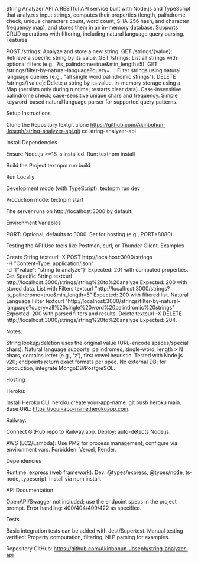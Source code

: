 String Analyzer API
A RESTful API service built with Node.js and TypeScript that analyzes input strings, computes their properties (length, palindrome check, unique characters count, word count, SHA-256 hash, and character frequency map), and stores them in an in-memory database. Supports CRUD operations with filtering, including natural language query parsing.
Features

POST /strings: Analyze and store a new string.
GET /strings/{value}: Retrieve a specific string by its value.
GET /strings: List all strings with optional filters (e.g., ?is_palindrome=true&min_length=5).
GET /strings/filter-by-natural-language?query=...: Filter strings using natural language queries (e.g., "all single word palindromic strings").
DELETE /strings/{value}: Delete a string by its value.
In-memory storage using a Map (persists only during runtime; restarts clear data).
Case-insensitive palindrome check; case-sensitive unique chars and frequency.
Simple keyword-based natural language parser for supported query patterns.

Setup Instructions

Clone the Repository
textgit clone https://github.com/Akinbohun-Joseph/string-analyzer-api.git
cd string-analyzer-api

Install Dependencies

Ensure Node.js >=18 is installed.
Run:
textnpm install



Build the Project
textnpm run build

Run Locally

Development mode (with TypeScript):
textnpm run dev

Production mode:
textnpm start

The server runs on http://localhost:3000 by default.


Environment Variables

PORT: Optional, defaults to 3000. Set for hosting (e.g., PORT=8080).



Testing the API
Use tools like Postman, curl, or Thunder Client.
Examples

Create String
textcurl -X POST http://localhost:3000/strings \
  -H "Content-Type: application/json" \
  -d '{"value": "string to analyze"}'
Expected: 201 with computed properties.
Get Specific String
textcurl http://localhost:3000/strings/string%20to%20analyze
Expected: 200 with stored data.
List with Filters
textcurl "http://localhost:3000/strings?is_palindrome=true&min_length=5"
Expected: 200 with filtered list.
Natural Language Filter
textcurl "http://localhost:3000/strings/filter-by-natural-language?query=all%20single%20word%20palindromic%20strings"
Expected: 200 with parsed filters and results.
Delete
textcurl -X DELETE http://localhost:3000/strings/string%20to%20analyze
Expected: 204.


Notes:

String lookup/deletion uses the original value (URL-encode spaces/special chars).
Natural language supports: palindromes, single-word, length > N chars, contains letter (e.g., 'z'), first vowel heuristic.
Tested with Node.js v20; endpoints return exact formats per spec.
No external DB; for production, integrate MongoDB/PostgreSQL.



Hosting

Heroku:

Install Heroku CLI.
heroku create your-app-name.
git push heroku main.
Base URL: https://your-app-name.herokuapp.com.


Railway:

Connect GitHub repo to Railway.app.
Deploy; auto-detects Node.js.


AWS (EC2/Lambda): Use PM2 for process management; configure via environment vars.
Forbidden: Vercel, Render.

Dependencies

Runtime: express (web framework).
Dev: @types/express, @types/node, ts-node, typescript.
Install via npm install.

API Documentation

OpenAPI/Swagger not included; use the endpoint specs in the project prompt.
Error handling: 400/404/409/422 as specified.

Tests

Basic integration tests can be added with Jest/Supertest.
Manual testing verified: Property computation, filtering, NLP parsing for examples.

Repository
GitHub: https://github.com/Akinbohun-Joseph/string-analyzer-api 

